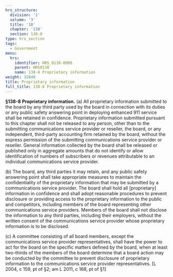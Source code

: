 ```yaml
---
hrs_structure:
  division: '1'
  volume: '3'
  title: '10'
  chapter: '138'
  section: 138-8
type: hrs_section
tags:
  - Government
menu:
  hrs:
    identifier: HRS_0138-0008
    parent: HRS0138
    name: 138-8 Proprietary information
weight: 32040
title: Proprietary information
full_title: 138-8 Proprietary information
---
```

**§138-8** **Proprietary information.** (a) All proprietary information submitted to the board by any third party used by the board in connection with its duties or any public safety answering point in deploying enhanced 911 service shall be retained in confidence. Proprietary information submitted pursuant to this chapter shall not be released to any person, other than to the submitting communications service provider or reseller, the board, or any independent, third-party accounting firm retained by the board, without the express permission of the submitting communications service provider or reseller. General information collected by the board shall be released or published only in aggregate amounts that do not identify or allow identification of numbers of subscribers or revenues attributable to an individual communications service provider.

(b) The board, any third parties it may retain, and any public safety answering point shall take appropriate measures to maintain the confidentiality of the proprietary information that may be submitted by a communications service provider. The board shall hold all [proprietary] information in confidence and shall adopt reasonable procedures to prevent disclosure or providing access to the proprietary information to the public and competitors, including members of the board representing other communications service providers. Members of the board shall not disclose the information to any third parties, including their employers, without the written consent of the communications service provider whose proprietary information is to be disclosed.

(c) A committee consisting of all board members, except the communications service provider representatives, shall have the power to act for the board on the specific matters defined by the board, when at least two-thirds of the members of the board determine that a board action may be conducted by the committee to prevent disclosure of proprietary information to the communications service provider representatives. [L 2004, c 159, pt of §2; am L 2011, c 168, pt of §1]